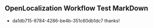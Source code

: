## OpenLocalization Workflow Test MarkDown
* da1db715-8784-4286-be4b-351c60db1dc7 
thanks!<!--HONumber=Mar16_HO2-->
